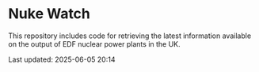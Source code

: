 # Nuke Watch

This repository includes code for retrieving the latest information available on the output of EDF nuclear power plants in the UK.

Last updated: 2025-06-05 20:14